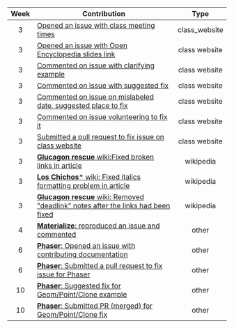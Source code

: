 | Week | Contribution | Type |
| :---: | --- | :---: |
| 3 | [Opened an issue with class meeting times](https://github.com/joannakl/cs480_s18/issues/30) | class_website |
| 3 | [Opened an issue with Open Encyclopedia slides link](https://github.com/joannakl/cs480_s18/issues/29)   | class website |
| 3 | [Commented on issue with clarifying example](https://github.com/joannakl/cs480_s18/issues/20) | class website |
| 3 | [Commented on issue with suggested fix](https://github.com/joannakl/cs480_s18/issues/7)   | class website |
| 3 | [Commented on issue on mislabeled date, suggested place to fix](https://github.com/joannakl/cs480_s18/issues/9)   | class website |
| 3 | [Commented on issue volunteering to fix it](https://github.com/joannakl/cs480_s18/issues/19) | class website |
| 3 | [Submitted a pull request to fix issue on class website](https://github.com/joannakl/cs480_s18/pull/61) | class website |
| 3 | [**Glucagon rescue** wiki:Fixed broken links in article](https://en.wikipedia.org/w/index.php?title=Glucagon_rescue&diff=prev&oldid=824214572) | wikipedia |
| 3 | [**Los Chichos*** wiki: Fixed italics formatting problem in article](https://en.wikipedia.org/w/index.php?title=Los_Chichos&diff=prev&oldid=824219428)  | wikipedia |
| 3 | [**Glucagon rescue** wiki: Removed "deadlink" notes after the links had been fixed](https://en.wikipedia.org/w/index.php?title=Glucagon_rescue&diff=prev&oldid=824214638) | wikipedia |
| 4 | [**Materialize**: reproduced an issue and commented](https://github.com/Dogfalo/materialize/issues/4959) | other |
| 6 | [**Phaser**: Opened an issue with contributing documentation](https://github.com/photonstorm/phaser/issues/3297) | other |
| 6 | [**Phaser**: Submitted a pull request to fix issue for Phaser](https://github.com/photonstorm/phaser/pull/3298) | other |
| 10 | [**Phaser**: Suggested fix for Geom/Point/Clone example](https://github.com/photonstorm/phaser3-examples/issues/46) | other |
| 10 | [**Phaser**: Submitted PR (merged) for Geom/Point/Clone fix](https://github.com/photonstorm/phaser3-examples/pull/95) | other |
